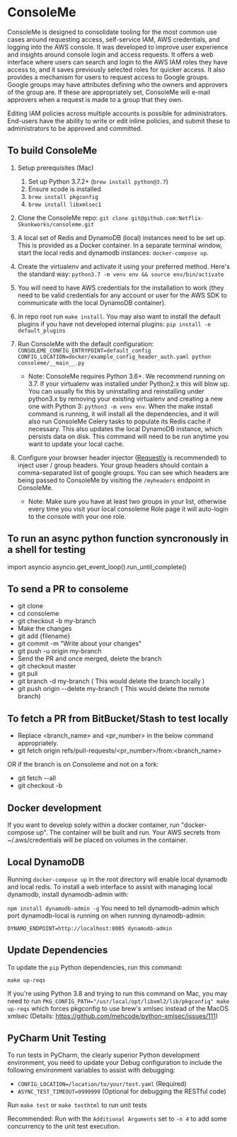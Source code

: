 # ConsoleMe

ConsoleMe is designed to consolidate tooling for the most common use cases around requesting access, self-service IAM,
AWS credentials, and logging into the AWS console. It was developed to improve user experience and insights around
console login and access requests. It offers a web interface where users can search and login to the AWS IAM roles
they have access to, and it saves previously selected roles for quicker access. It also provides a mechanism for users
to request access to Google groups. Google groups may have attributes defining who the owners and approvers of the group
are. If these are appropriately set, ConsoleMe will e-mail approvers when a request is made to a group that they own.

Editing IAM policies across multiple accounts is possible for administrators. End-users have the ability to write or
edit inline policies, and submit these to administrators to be approved and committed.

## To build ConsoleMe

1. Setup prerequisites (Mac)
   1. Set up Python 3.7.2+ (`brew install python@3.7`)
   2. Ensure xcode is installed
   3. `brew install pkgconfig`
   4. `brew install libxmlsec1`

2. Clone the ConsoleMe repo: `git clone git@github.com:Netflix-Skunkworks/consoleme.git`

3. A local set of Redis and DynamoDB (local) instances need to be set up. This is provided as a Docker container.
In a separate terminal window, start the local redis and dynamodb instances: `docker-compose up`.

4. Create the virtualenv and activate it using your preferred method. Here's the standard way: `python3.7 -m venv env && source env/bin/activate`

5. You will need to have AWS credentials for the installation to work (they need to be valid credentials for any
account or user for the AWS SDK to communicate with the local DynamoDB container).

6. In repo root run `make install`. You may also want to install the default plugins if you have not developed internal plugins: `pip install -e default_plugins`

7. Run ConsoleMe with the default configuration: `CONSOLEME_CONFIG_ENTRYPOINT=default_config CONFIG_LOCATION=docker/example_config_header_auth.yaml python consoleme/__main__.py`

   * Note: ConsoleMe requires Python 3.6+. We recommend running on 3.7. If your virtualenv was installed under Python2.x
this will blow up. You can usually fix this by uninstalling and reinstalling under python3.x by removing your existing
virtualenv and creating a new one with Python 3: `python3 -m venv env`.
When the make install command is running, it will install all the dependencies, and it will also run ConsoleMe
Celery tasks to populate its Redis cache if necessary. This also updates the local DynamoDB instance, which persists
data on disk. This command will need to be run anytime you want to update your local cache.

8. Configure your browser header injector ([Requestly](https://www.requestly.in/) is recommended) to inject user / group headers. Your group
headers should contain a comma-separated list of google groups. You can see which headers are being passed to ConsoleMe
by visiting the `/myheaders` endpoint in ConsoleMe.

   * Note: Make sure you have at least two groups in your list, otherwise every time you visit your local consoleme Role page it will auto-login to the console with your one role.


## To run an async python function syncronously in a shell for testing
import asyncio
asyncio.get_event_loop().run_until_complete(<function>)

## To send a PR to consoleme
* git clone <consoleme repo>
* cd consoleme
* git checkout -b my-branch
* Make the changes
* git add {filename}
* git commit -m "Write about your changes"
* git push -u origin my-branch
* Send the PR and once merged, delete the branch
* git checkout master
* git pull
* git branch -d my-branch ( This would delete the branch locally )
* git push origin --delete my-branch ( This would delete the remote branch)

## To fetch a PR from BitBucket/Stash to test locally
* Replace <branch_name> and <pr_number> in the below command appropriately.
* git fetch origin refs/pull-requests/<pr_number>/from:<branch_name>

OR if the branch is on Consoleme and not on a fork:
* git fetch --all
* git checkout -b <branchname>

## Docker development
If you want to develop solely within a docker container, run "docker-compose up". The container will be built and run.
Your AWS secrets from ~/.aws/credentials will be placed on volumes in the container.

## Local DynamoDB
Running `docker-compose up` in the root directory will enable local dynamodb and local redis. To install a web interface
to assist with managing local dynamodb, install dynamodb-admin with:

`npm install dynamodb-admin -g`
You need to tell dynamodb-admin which port dynamodb-local is running on when running dynamodb-admin:

`DYNAMO_ENDPOINT=http://localhost:8005 dynamodb-admin`


## Update Dependencies
To update the `pip` Python dependencies, run this command:
```
make up-reqs
```

If you're using Python 3.8 and trying to run this command on Mac, you may need to run
`PKG_CONFIG_PATH="/usr/local/opt/libxml2/lib/pkgconfig" make up-reqs` which forces pkgconfig to use
brew's xmlsec instead of the MacOS xmlsec (Details: https://github.com/mehcode/python-xmlsec/issues/111)


## PyCharm Unit Testing
To run tests in PyCharm, the clearly superior Python development environment, you need to update your Debug
configuration to include the following environment variables to assist with debugging:
- `CONFIG_LOCATION=/location/to/your/test.yaml` (Required)
- `ASYNC_TEST_TIMEOUT=9999999` (Optional for debugging the RESTful code)

Run `make test` or `make testhtml` to run unit tests

Recommended: Run with the `Additional Arguments` set to `-n 4` to add some concurrency to the unit test execution.
